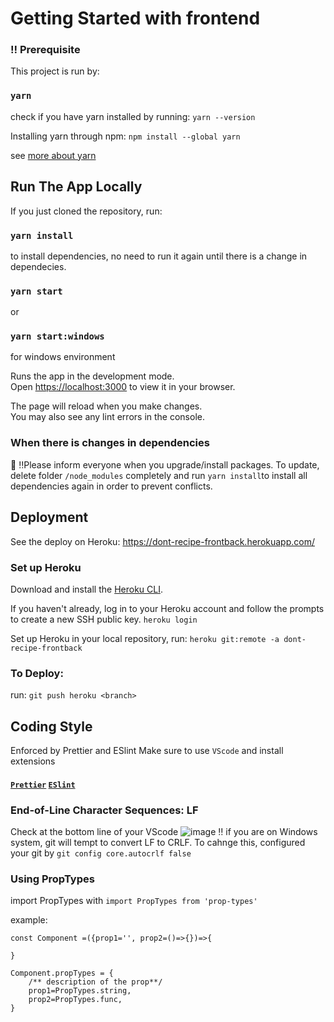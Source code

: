 # Getting Started with frontend

### :bangbang: Prerequisite

This project is run by:

### `yarn`

check if you have yarn installed by running:
`yarn --version`


Installing yarn through npm:
`npm install --global yarn`

see [more about yarn](https://classic.yarnpkg.com/en/docs/getting-started)

## Run The App Locally

If you just cloned the repository, run:

### `yarn install`

to install dependencies, no need to run it again until there is a change in dependecies.

### `yarn start`
or 
### `yarn start:windows`
for windows environment

Runs the app in the development mode.\
Open [https://localhost:3000](https://localhost:3000) to view it in your browser.

The page will reload when you make changes.\
You may also see any lint errors in the console.

### When there is changes in dependencies

:pray: :bangbang:Please inform everyone when you upgrade/install packages.
To update, delete folder `/node_modules` completely and run `yarn install`to install all dependencies again in order to prevent conflicts.

## Deployment

See the deploy on Heroku:
https://dont-recipe-frontback.herokuapp.com/


### Set up Heroku

Download and install the [Heroku CLI](https://devcenter.heroku.com/articles/heroku-cli).

If you haven't already, log in to your Heroku account and follow the prompts to create a new SSH public key.
`heroku login`

Set up Heroku in your local repository, run:
`heroku git:remote -a dont-recipe-frontback`

### To Deploy:

run:
`git push heroku <branch>`

## Coding Style

Enforced by Prettier and ESlint
Make sure to use `VScode` and install extensions

#### [`Prettier`](https://marketplace.visualstudio.com/items?itemName=esbenp.prettier-vscode) [`ESlint`](https://marketplace.visualstudio.com/items?itemName=dbaeumer.vscode-eslint)

### End-of-Line Character Sequences: LF

Check at the bottom line of your VScode
![image](https://user-images.githubusercontent.com/76548593/183066753-b3c8a3b1-89b7-42c4-9007-ae5fa7cc0401.png)
:bangbang: if you are on Windows system, git will tempt to convert LF to CRLF. To cahnge this, configured your git by
`git config core.autocrlf false`

### Using PropTypes
import PropTypes with
`import PropTypes from 'prop-types'`

example:

```
const Component =({prop1='', prop2=()=>{})=>{

}

Component.propTypes = {
    /** description of the prop**/
    prop1=PropTypes.string,
    prop2=PropTypes.func,
}
```
